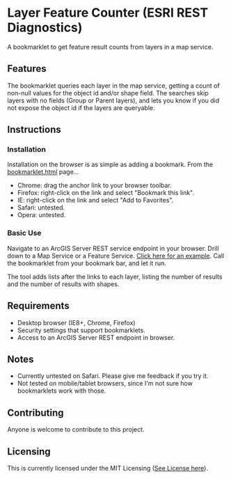 # Layer Feature Counter (ESRI REST Diagnostics) 

A bookmarklet to get feature result counts from layers in a map service.

## Features

The bookmarklet queries each layer in the map service, getting a count of non-null values for the object id and/or shape field. The searches skip layers with no fields (Group or Parent layers), and lets you know if you did not expose the object id if the layers are queryable.

## Instructions

### Installation

Installation on the browser is as simple as adding a bookmark. From the [bookmarklet.html](https://github.com/raykendo/ESRI_REST_Diagnostics/blob/master/bookmarklets.html) page... 

- Chrome: drag the anchor link to your browser toolbar.
- Firefox: right-click on the link and select "Bookmark this link".
- IE: right-click on the link and select "Add to Favorites".
- Safari: untested.
- Opera: untested.

### Basic Use

Navigate to an ArcGIS Server REST service endpoint in your browser. Drill down to a Map Service or a Feature Service. [Click here for an example](http://sampleserver6.arcgisonline.com/arcgis/rest/services/Census/MapServer). Call the bookmarklet from your bookmark bar, and let it run.

The tool adds lists after the links to each layer, listing the number of results and the number of results with shapes.

## Requirements

- Desktop browser (IE8+, Chrome, Firefox)
- Security settings that support bookmarklets.
- Access to an ArcGIS Server REST endpoint in browser.

## Notes

- Currently untested on Safari. Please give me feedback if you try it.
- Not tested on mobile/tablet browsers, since I'm not sure how bookmarklets work with those. 

## Contributing

Anyone is welcome to contribute to this project.

## Licensing

This is currently licensed under the MIT Licensing ([See License here](https://github.com/raykendo/ESRI_REST_Diagnostics/blob/master/LICENSE)).